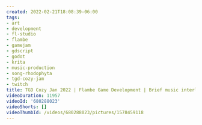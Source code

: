 ```yaml
---
created: 2022-02-21T18:08:39-06:00
tags:
- art
- development
- fl-studio
- flambe
- gamejam
- gdscript
- godot
- krita
- music-production
- song-rhodophyta
- tgd-cozy-jam
- twitch
title: TGD Cozy Jan 2022 | Flambe Game Development | Brief music interlude
videoDuration: 11957
videoId: '680288023'
videoShorts: []
videoThumbId: /videos/680288023/pictures/1578459118
---
```

